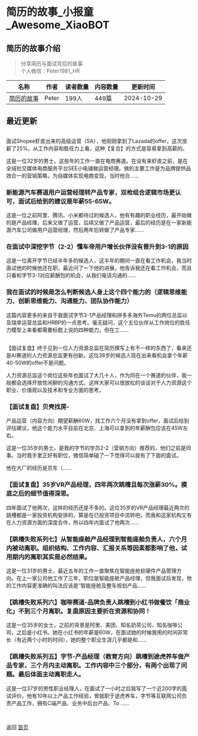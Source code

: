 # 简历的故事_小报童_Awesome_XiaoBOT

## 简历的故事介绍
> 分享简历与面试背后的故事    
个人微信：Peter1981_HR  
  


|名称|作者|读者数量|内容数量|更新时间|
|---|---|---|---|---|
|[简历的故事](https://xiaobot.net/p/Peter1981_HR?refer=0b133df9-27dc-423b-8101-639049001c13)|Peter|199人|449篇|2024-10-29|

## 最近更新
##
面试Shopee虾皮出来的高级运营（SA），他刚刚拿到了Lazada的offer，这次涨薪了25%。从工作内容和胜任力上看，这种【复合】的方式是容易拿到高薪的。

这是一位32岁的男士，这些年的工作一直在电商赛道。在没有来虾皮之前，是在全域社交媒体电商服务平台SEE小电铺做运营经理。做的主要工作是为品牌提供品效合一的营销策略，为自媒体实现电商变现，当时他合......

### 新能源汽车赛道用户运营经理转产品专家，双枪组合逻辑市场更认可，面试后给到的建议是年薪55-65W。

这是一位之前阿里、腾讯、小米都待过的候选人，他有有趣的职业经历，最开始做的是产品经理，后来又做了运营，后续又做了产品运营，最后的经历是在一家新能源汽车公司做用户运营经理，然后两年后转做了产品专家......

### 在面试中深挖字节（2-2）懂车帝用户增长伙伴没有晋升到3-1的原因

这是一位离开字节已经半年多的候选人，这半年的期间一直在看工作机会，我当时面试他的时候他还在职，最近问了一下他的进展，他告诉我还在看工作机会，而且只看和字节3-1对应薪酬包的机会，从我们电话沟通的......

### 我在面试的时候是怎么判断候选人身上这个四个能力的（逻辑思维能力、创新思维能力、沟通能力、团队协作能力）

这篇内容更多的来自于我面试字节3-1产品经理和拼多多海外Temu的两位总监以及瑞幸运营总监和HRBP的一点思考。毫无疑问，这个五位伙伴从工作岗位的胜任力模型上来看都需要标题上说的四种能力。但在工......

##
【面试复盘】终于见到一位人力资源总监在简历撰写上有不一样的东西了，看来还是AI赛道的人力资源总监更有创新。这位38岁的候选人现在出来看机会拿个年薪40-50W的offer不是问题。

人力资源总监这个岗位这些年也面试了大几十人，作为同在一个赛道的伙伴，我一般都会选择开放性闲聊的沟通方式，这样大家可以很放松的谈谈对于人力资源这个职业、价值观以及技术和专业方面的思考。

### 【面试复盘】贝壳找房-
产品运营（内容方向）期望薪酬60W，找工作六个月没有拿到offer，面试后给到评估建议，他这个能力水平目前在北京、上海可以拿到的年薪酬包应该在45W左右。

这是一位35岁的男士，是我的字节的学员2-2（营销方向）推荐的，他们之前是同事。当时我手里正好有职位，微信简单碰了一下觉得可以就有了下面的面试。

他在大厂的经历是京东（......

### 【面试复盘】35岁VR产品经理，四年两次跳槽且每次涨薪30%。摸底之后的细节值得深思。

四年面试了他两次，这样的经历还是不多的。这位35岁的VR产品经理最近两次的跳槽都是一家投资机构安排的，算是在已投资项目中流转吧。而我和这家机构又有在人力资源方面的深度合作，所以四年内面试了他两次......

### 【跳槽失败系列七】从智能座舱产品经理到智能座舱负责人，六个月内被动离职。组织结构、工作内容、汇报关系等因素都影响了他，试用期内的离职其实是必然结果。

这是一位31岁的男士，最近五年的工作一直聚焦在智能座舱软硬件产品管理方向。在上一家公司他工作了三年，职位是智能座舱产品经理，但我面试后发现，他的工作内容更准确的叫法应该是“智能座舱及整车规划产品......

### 【跳槽失败系列六】咖啡赛道-品牌负责人跳槽到小红书做餐饮「商业化」不到三个月离职。复盘原因主要折在资源和协同！

这是一位35岁的女士，之前的背景是阿里、美团、知名奶茶公司、知名咖啡公司，之后是小红书。她在小红书的年薪是60W，在面试她的时候我用的时间非常长（有近两个小时的时间），她的整个职业生涯几乎都是和......

### 【跳槽失败系列五】字节-产品经理（教育方向）跳槽到途虎养车做产品专家，三个月内主动离职。工作内容中三个部分，有两个出现了问题。最后体面主动离职走人。

这是一位37岁的男性职业经理人，在面试了一小时之后我写了一个近200字的面试评价。他有10年以上产品工作经验，曾就职于途虎养车，字节等互联网公司负责产品工作，拥有C端产品、业务中后台产品、To
......


<a href="https://github.com/Reno9527/awesome-xiaobot" style="color: white; text-decoration: none;">awesome-xiaobot</a>

返回 [首页](../README.md)
